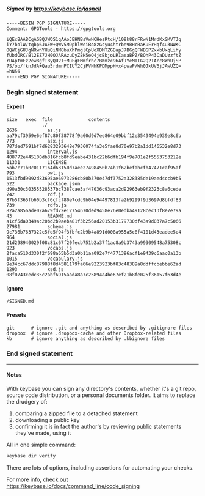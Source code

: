 ##### Signed by https://keybase.io/jasnell
```
-----BEGIN PGP SIGNATURE-----
Comment: GPGTools - https://gpgtools.org

iQEcBAABCgAGBQJWOS1qAAoJEHNBsVwHCHesRtcH/109k88rFRwN1MrdKxSMVTJq
iY7bolW/tqbp6JAEW+QWV5M9phlWeiBo8zGsyu4htrbn9BHcBaKuErHqf4u3NWKC
OQWCjGUJgNRwnYHuQiNM8buXhPmglCpUoXDMTZGBapJ7BGgQFWBGPZxxbUxqLihy
fUbdORC/Bl2EZ7JH0OJARAzuDyZ8H5eQ4jcBbjoLRIaeaBPZ/BQhP43CaDUzzftZ
rUAptmFz2ew8gfI8yQU2I+MuFgFMmfrhc7BKmzc96AfJYeMIIG2Q2TAcc8WnUjSP
7S/ob/fknJdA+Qau5rdmnPCIUY2CjPVNhKPDMppH+x4pwaP/Wh0JkUV6jJAwUZQ=
=hN56
-----END PGP SIGNATURE-----

```

<!-- END SIGNATURES -->

### Begin signed statement 

#### Expect

```
size   exec  file             contents                                                        
             ./                                                                               
2636           as.js          aa79cf3959e6ef87c80f38778f9a60d9d7ee864e09bbf12e3549494e939e8c6b
773            asx.js         787ded7691bf7d6283293648e7936074fa3e5fae8d70e97b2a1dd146532e8d73
1294           interval.js    408772e445100db316fcb8fd9eabe431bc22b6dfb194f9e701e2f5553753212e
11331          LICENSE        5ab7c71b0c0117164d63150d7aee27498450b74b1f62befabcfb47471caf95af
793            owl.js         1513fbd9092d83695ae6073286cb80b370e47df3752a328385de19aed4ccb9b5
522            package.json   d90a30c30355528537bc7387cae3af47036c93aca2d92963eb9f2323c8a6cede
742            rdf.js         87b5f365fb60b3cf6cfcf80e7cdc9b04e94497813fa2b9299f9d3697d8bfdf83
739            rdfs.js        82a2a856ade02a679fd72e12754670ded9458e76e0edba49128cec13f8e7e79a
43             README.md      a1cf5da0349ac20bd2b9aeba81f3b256ad20153b3179730df43a9d037a7c5066
27981          schema.js      9c736b7637322c5fe5f94f3fbfc2b9b4a891d008a955a5c8f4101d43eadee5e4
964            social.js      21d298940029f08c81c67f20fecb751b2a37f1ac8a9b3743a99309548a75308c
923            vocabs.js      2faca510d330f2f698a65b5d3a0b11aa092e7f4771396acf1e9439c6aac0a13b
1015           vocabulary.js  9e34cc67ddc87988f8d4581179fa66e9223923bf83c48389a8ddffcbebbe62ad
1293           xsd.js         08f0743cedc35c2abf6915aada8a7c25894a4be67ef21b8fe025f36157f63d4e
```

#### Ignore

```
/SIGNED.md
```

#### Presets

```
git      # ignore .git and anything as described by .gitignore files
dropbox  # ignore .dropbox-cache and other Dropbox-related files    
kb       # ignore anything as described by .kbignore files          
```

<!-- summarize version = 0.0.9 -->

### End signed statement

<hr>

#### Notes

With keybase you can sign any directory's contents, whether it's a git repo,
source code distribution, or a personal documents folder. It aims to replace the drudgery of:

  1. comparing a zipped file to a detached statement
  2. downloading a public key
  3. confirming it is in fact the author's by reviewing public statements they've made, using it

All in one simple command:

```bash
keybase dir verify
```

There are lots of options, including assertions for automating your checks.

For more info, check out https://keybase.io/docs/command_line/code_signing